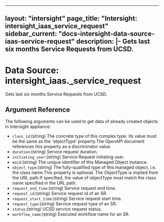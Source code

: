 
---
layout: "intersight"
page_title: "Intersight: intersight_iaas_service_request"
sidebar_current: "docs-intersight-data-source-iaas-service-request"
description: |-
Gets last six months Service Requests from UCSD.
---

# Data Source: intersight_iaas._service_request
Gets last six months Service Requests from UCSD.
## Argument Reference
The following arguments can be used to get data of already created objects in Intersight appliance:
* `class_id`:(string) The concrete type of this complex type. Its value must be the same as the 'objectType' property.The OpenAPI document references this property as a discriminator value. 
* `duration`:(string) Service request duration. 
* `initiating_user`:(string) Service Request initiating user. 
* `moid`:(string) The unique identifier of this Managed Object instance. 
* `object_type`:(string) The fully-qualified type of this managed object, i.e. the class name.This property is optional. The ObjectType is implied from the URL path.If specified, the value of objectType must match the class name specified in the URL path. 
* `request_end_time`:(string) Service request end time. 
* `request_id`:(string) Service request id of an SR. 
* `request_start_time`:(string) Service request start time. 
* `request_type`:(string) Service request type of an SR. 
* `status`:(string) UCSD service request status. 
* `workflow_name`:(string) Executed workflow name for an SR. 
